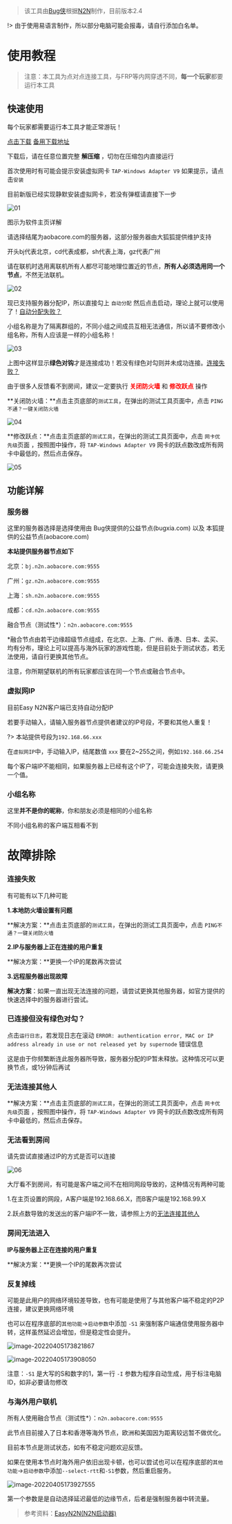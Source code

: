 >  该工具由[Bug侠](https://bugxia.com/)根据[N2N](https://github.com/ntop/n2n)制作，目前版本2.4

!> 由于使用易语言制作，所以部分电脑可能会报毒，请自行添加白名单。


# 使用教程

> 注意：本工具为点对点连接工具，与FRP等内网穿透不同，**每一个玩家**都要运行本工具

## 快速使用

每个玩家都需要运行本工具才能正常游玩！

[点击下载](https://dl.114514444.xyz/thad/EasyN2N_FoxdiceCN.zip)    [备用下载地址](https://foxdice.cn/thad/EasyN2N_FoxdiceCN.zip)

下载后，请在任意位置完整 **解压缩** ，切勿在压缩包内直接运行

首次使用时有可能会提示安装虚拟网卡 `TAP-Windows Adapter V9` 如果提示，请点击`安装`

目前新版已经实现静默安装虚拟网卡，若没有弹框请直接下一步

![01](_static/Easy_N2N_01.png)

图示为软件主页详解

请选择结尾为aobacore.com的服务器，这部分服务器由大狐狐提供维护支持

开头bj代表北京，cd代表成都，sh代表上海，gz代表广州

请在联机时选用离联机所有人都尽可能地理位置近的节点，**所有人必须选用同一个节点**，不然无法联机。

![02](_static/Easy_N2N_02.png)

现已支持服务器分配IP，所以直接勾上 `自动分配` 然后点击启动，理论上就可以使用了！<a class="section-link" href="/#/Easyn2n?id=虚拟网ip" title="虚拟网ip">自动分配失败？</a>

小组名称是为了隔离群组的，不同小组之间成员互相无法通信，所以请不要修改小组名称，所有人应该是一样的小组名称！

![03](_static/Easy_N2N_03.png)

上图中这样显示**绿色对钩**才是连接成功！若没有绿色对勾则并未成功连接。<a class="section-link" href="#/Easyn2n?id=%e6%95%85%e9%9a%9c%e6%8e%92%e9%99%a4" title="故障排除">连接失败？</a>  

由于很多人反馈看不到房间，建议一定要执行 <font color=red><strong>关闭防火墙</strong></font> 和 <font color=red><strong>修改跃点</strong></font> 操作

**关闭防火墙：**点击主页底部的`测试工具`，在弹出的测试工具页面中，点击 `PING不通？一键关闭防火墙` 

![04](_static/Easy_N2N_04.png)

**修改跃点：**点击主页底部的`测试工具`，在弹出的测试工具页面中，点击 `网卡优先级`页面 ，按照图中操作，将 `TAP-Windows Adapter V9` 网卡的跃点数改成所有网卡中最低的，然后点击保存。

![05](_static/Easy_N2N_05.png)

## 功能详解

### 服务器

这里的服务器选择是选择使用由 Bug侠提供的公益节点(bugxia.com) 以及 本狐提供的公益节点(aobacore.com)

**本站提供服务器节点如下**

北京：`bj.n2n.aobacore.com:9555`

广州：`gz.n2n.aobacore.com:9555`

上海：`sh.n2n.aobacore.com:9555`

成都：`cd.n2n.aobacore.com:9555`

融合节点（测试性*）：`n2n.aobacore.com:9555`

*融合节点由若干边缘超级节点组成，在北京、上海、广州、香港、日本、孟买、均有分布，理论上可以提高与海外玩家的游戏性能，但是目前处于测试状态，若无法使用，请自行更换其他节点。

注意，你所期望联机的所有玩家都应该在同一个节点或融合节点中。

### 虚拟网IP

目前Easy N2N客户端已支持自动分配IP

若要手动输入，请输入服务器节点提供者建议的IP号段，不要和其他人重复！

?> 本站提供号段为`192.168.66.xxx`

在`虚拟网IP`中，手动输入IP，结尾数值 `xxx` 要在2~255之间，例如`192.168.66.254`

每个客户端IP不能相同，如果服务器上已经有这个IP了，可能会连接失败，请更换一个值。



### 小组名称

这里**并不是你的昵称**，你和朋友必须是相同的小组名称

不同小组名称的客户端互相看不到

# 故障排除

### 连接失败

有可能有以下几种可能

**1.本地防火墙设置有问题**

**解决方案：**点击主页底部的`测试工具`，在弹出的测试工具页面中，点击 `PING不通？一键关闭防火墙` 

**2.IP与服务器上正在连接的用户重复**

**解决方案：**更换一个IP的尾数再次尝试

**3.远程服务器出现故障**

**解决方案**：如果一直出现无法连接的问题，请尝试更换其他服务器，如官方提供的快速选择中的服务器进行尝试。

### 已连接但没有绿色对勾？

点击`运行日志`，若发现日志在滚动 `ERROR: authentication error, MAC or IP address already in use or not released yet by supernode` 错误信息

这是由于你频繁断连此服务器所导致，服务器分配的IP暂未释放。这种情况可以更换节点，或1分钟后再试

### 无法连接其他人

**解决方案：**点击主页底部的`测试工具`，在弹出的测试工具页面中，点击 `网卡优先级`页面 ，按照图中操作，将 `TAP-Windows Adapter V9` 网卡的跃点数改成所有网卡中最低的，然后点击保存。

### 无法看到房间

请先尝试直接通过IP的方式是否可以连接

![06](_static/Easy_N2N_06.png)

大厅看不到房间，有可能是客户端之间不在相同网段导致的，这种情况有两种可能

1.在主页设置的网段，A客户端是192.168.66.X，而B客户端是192.168.99.X

2.跃点数导致的发送出的客户端IP不一致，请参照上方的<a class="section-link" href="/#/Easyn2n?id=无法连接其他人" title="无法连接其他人">无法连接其他人</a>

### 房间无法进入

**IP与服务器上正在连接的用户重复**

**解决方案：**更换一个IP的尾数再次尝试

### 反复掉线

可能是此用户的网络环境较差导致，也有可能是使用了与其他客户端不稳定的P2P连接，建议更换网络环境

也可以在程序底部的`其他功能`->`启动参数`中添加 `-S1` 来强制客户端通信使用服务器中转，这样虽然延迟会增加，但是稳定性会提升。

![image-20220405173821867](C:\Users\Rhod\AppData\Roaming\Typora\typora-user-images\image-20220405173821867.png)

![image-20220405173908050](C:\Users\Rhod\AppData\Roaming\Typora\typora-user-images\image-20220405173908050.png)

注意：`-S1` 是大写的S和数字的1，第一行 `-I` 参数为程序自动生成，用于标注电脑ID，如非必要请勿修改


### 与海外用户联机

所有人使用融合节点（测试性*）：`n2n.aobacore.com:9555`

此节点目前接入了日本和香港等海外节点，欧洲和美国因为距离较远暂不做优化。

目前本节点是测试状态，如有不稳定问题欢迎反馈。

如果在使用本节点时海外用户依旧出现卡顿，也可以尝试也可以在程序底部的`其他功能`->`启动参数`中添加`--select-rtt`和`-S1`参数，然后重启服务。

![image-20220405173927555](C:\Users\Rhod\AppData\Roaming\Typora\typora-user-images\image-20220405173927555.png)

第一个参数是是自动选择延迟最低的边缘节点，后者是强制服务器中转流量。

> 参考资料：[EasyN2N(N2N启动器)][1]


[1]: https://bugxia.com/357.html